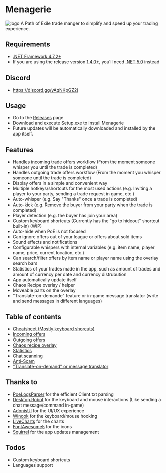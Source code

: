 # Menagerie
![logo](https://user-images.githubusercontent.com/25111613/103430530-0f114d80-4b93-11eb-9937-884259718529.png)
A Path of Exile trade manger to simplify and speed up your trading experience.

## Requirements
- [.NET Framework 4.7.2+](https://dotnet.microsoft.com/download/dotnet-framework)
- If you are using the release version [1.4.0+](https://github.com/nomis51/Menagerie/releases/tag/v1.4.0), you'll need [.NET 5.0](https://dotnet.microsoft.com/download/dotnet/5.0) instead

## Discord
- https://discord.gg/yAqNKpGZ2j

## Usage
- Go to the [Releases](https://github.com/nomis51/Menagerie/releases/latest) page
- Download and execute Setup.exe to install Menagerie
- Future updates will be automatically downloaded and installed by the app itself.

## Features
- Handles incoming trade offers workflow (From the moment someone whisper you until the trade is completed)
- Handles outgoing trade offers workflow (From the moment you whisper someone until the trade is completed)
- Display offers in a simple and convenient way
- Multiple hotkeys/shortcuts for the most used actions (e.g. Inviting a player to your party, sending a trade request in game, etc.)
- Auto-whisper (e.g. Say "Thanks" once a trade is completed)
- Auto-kick (e.g. Remove the buyer from your party when the trade is completed)
- Player detection (e.g. the buyer has join your area)
- Custom keyboard shortcuts (Currently has the "go to hideout" shortcut built-in) (WIP)
- Auto-hide when PoE is not focused
- Can ignore offers out of your league or offers about sold items
- Sound effects and notifications
- Configurable whispers with internal variables (e.g. item name, player name, price, current location, etc.)
- Can search/filter offers by item name or player name using the overlay search bars
- Statistics of your trades made in the app, such as amount of trades and amount of currency per date and currency distrubution
- App automatically update itself
- Chaos Recipe overlay / helper
- Moveable parts on the overlay
- "Translate-on-demande" feature or in-game message translator (write and send messages in different languages)

## Table of contents
- [Cheatsheet (Mostly keyboard shorcuts)](https://github.com/nomis51/Menagerie/blob/master/docs/cheatsheet.md)
- [Incoming offers](https://github.com/nomis51/Menagerie/blob/master/docs/feature-incoming-offers.md)
- [Outgoing offers](https://github.com/nomis51/Menagerie/blob/master/docs/feature-outgoing-offers.md)
- [Chaos recipe overlay](https://github.com/nomis51/Menagerie/blob/master/docs/feature-chaos-recipe-overlay.md)
- [Statistics](https://github.com/nomis51/Menagerie/blob/master/docs/feature-statistics.md)
- [Chat scanning](https://github.com/nomis51/Menagerie/blob/master/docs/feature-chat-scanning.md)
- [Anti-Scam](https://github.com/nomis51/Menagerie/blob/master/docs/feature-anti-scam.md)
- ["Translate-on-demand" or message translator](https://github.com/nomis51/Menagerie/blob/master/docs/feature-translate-on-demand.md)

## Thanks to
- [PoeLogsParser](https://github.com/nomis51/poe-logs-parser) for the efficient Client.txt parsing
- [Desktop.Robot](https://github.com/lucassklp/Desktop.Robot) for the keyboard and mouse interactions (Like sending a chat message/command in-game)
- [AdonisUI](https://github.com/benruehl/adonis-ui) for the UI/UX experience
- [Winook](https://github.com/macote/Winook) for the keyboard/mouse hooking
- [LiveCharts](https://github.com/Live-Charts/Live-Charts) for the charts
- [FontAwesome5](https://github.com/MartinTopfstedt/FontAwesome5) for the icons
- [Squirrel](https://github.com/Squirrel/Squirrel.Windows) for the app updates management

## Todos
- Custom keyboard shortcuts
- Languages support


